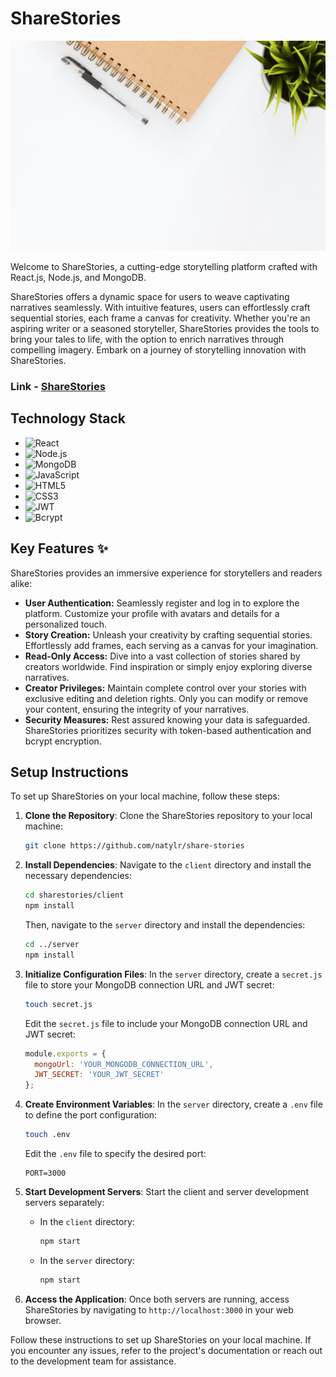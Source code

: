 # ShareStories

![chatgram](https://github.com/natylr/share-stories/blob/main/share-stories-client/public/icon_img.jpg)

Welcome to ShareStories, a cutting-edge storytelling platform crafted with React.js, Node.js, and MongoDB.

ShareStories offers a dynamic space for users to weave captivating narratives seamlessly. With intuitive features, users can effortlessly craft sequential stories, each frame a canvas for creativity. Whether you're an aspiring writer or a seasoned storyteller, ShareStories provides the tools to bring your tales to life, with the option to enrich narratives through compelling imagery. Embark on a journey of storytelling innovation with ShareStories.

### Link - [ShareStories](http://share-stories-online.netlify.app/)

##  Technology Stack

- ![React](https://img.shields.io/badge/React-2021-blue.svg) 
- ![Node.js](https://img.shields.io/badge/Node.js-v18.8.0-green.svg) 
- ![MongoDB](https://img.shields.io/badge/MongoDB-v6.0.0-green.svg) 
- ![JavaScript](https://img.shields.io/badge/JavaScript-ES6-yellow)
- ![HTML5](https://img.shields.io/badge/HTML5-semantic-orange)
- ![CSS3](https://img.shields.io/badge/CSS3-responsive-blue)
- ![JWT](https://img.shields.io/badge/JWT-token-orange)
- ![Bcrypt](https://img.shields.io/badge/Bcrypt-encryption-yellowgreen)

## Key Features ✨

ShareStories provides an immersive experience for storytellers and readers alike:

- **User Authentication:** Seamlessly register and log in to explore the platform. Customize your profile with avatars and details for a personalized touch.
- **Story Creation:** Unleash your creativity by crafting sequential stories. Effortlessly add frames, each serving as a canvas for your imagination.
- **Read-Only Access:** Dive into a vast collection of stories shared by creators worldwide. Find inspiration or simply enjoy exploring diverse narratives.
- **Creator Privileges:** Maintain complete control over your stories with exclusive editing and deletion rights. Only you can modify or remove your content, ensuring the integrity of your narratives.
- **Security Measures:** Rest assured knowing your data is safeguarded. ShareStories prioritizes security with token-based authentication and bcrypt encryption.

## Setup Instructions

To set up ShareStories on your local machine, follow these steps:

1. **Clone the Repository**: Clone the ShareStories repository to your local machine:

    ```bash
    git clone https://github.com/natylr/share-stories
    ```

2. **Install Dependencies**: Navigate to the `client` directory and install the necessary dependencies:

    ```bash
    cd sharestories/client
    npm install
    ```

    Then, navigate to the `server` directory and install the dependencies:

    ```bash
    cd ../server
    npm install
    ```

3. **Initialize Configuration Files**: In the `server` directory, create a `secret.js` file to store your MongoDB connection URL and JWT secret:

    ```bash
    touch secret.js
    ```

    Edit the `secret.js` file to include your MongoDB connection URL and JWT secret:

    ```javascript
    module.exports = {
      mongoUrl: 'YOUR_MONGODB_CONNECTION_URL',
      JWT_SECRET: 'YOUR_JWT_SECRET'
    };
    ```

4. **Create Environment Variables**: In the `server` directory, create a `.env` file to define the port configuration:

    ```bash
    touch .env
    ```

    Edit the `.env` file to specify the desired port:

    ```plaintext
    PORT=3000
    ```

5. **Start Development Servers**: Start the client and server development servers separately:

    - In the `client` directory:

      ```bash
      npm start
      ```

    - In the `server` directory:

      ```bash
      npm start
      ```

6. **Access the Application**: Once both servers are running, access ShareStories by navigating to `http://localhost:3000` in your web browser.

Follow these instructions to set up ShareStories on your local machine. If you encounter any issues, refer to the project's documentation or reach out to the development team for assistance.

